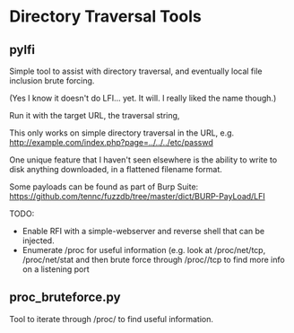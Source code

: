 # Directory Traversal Tools

## pylfi
Simple tool to assist with directory traversal, and eventually local file inclusion brute forcing. 

(Yes I know it doesn't do LFI... yet. It will. I really liked the name though.)

Run it with the target URL, the traversal string, 

This only works on simple directory traversal in the URL, e.g. http://example.com/index.php?page=../../../etc/passwd

One unique feature that I haven't seen elsewhere is the ability to write to disk anything downloaded, in a flattened filename format.

Some payloads can be found as part of Burp Suite: https://github.com/tennc/fuzzdb/tree/master/dict/BURP-PayLoad/LFI

TODO: 
- Enable RFI with a simple-webserver and reverse shell that can be injected.
- Enumerate /proc for useful information  (e.g. look at /proc/net/tcp, /proc/net/stat and then brute force through /proc/<PID>/tcp to find more info on a listening port


## proc_bruteforce.py
Tool to iterate through /proc/<PID> to find useful information. 
  
  
